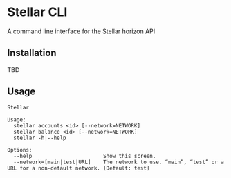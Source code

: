 # Stellar CLI

A command line interface for the Stellar horizon API

## Installation

TBD

## Usage

```
Stellar

Usage:
  stellar accounts <id> [--network=NETWORK]
  stellar balance <id> [--network=NETWORK]
  stellar -h|--help

Options:
  --help                       Show this screen.
  --network=[main|test|URL]    The network to use. “main”, “test” or a URL for a non-default network. [Default: test]
```
